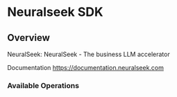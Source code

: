 # Neuralseek SDK

## Overview

NeuralSeek: NeuralSeek - The business LLM accelerator

Documentation
<https://documentation.neuralseek.com>

### Available Operations
